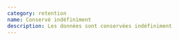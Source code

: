 ```yaml
---
category: retention
name: Conservé indéfiniment
description: Les données sont conservées indéfiniment
---
```

